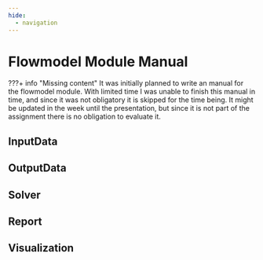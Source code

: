 ```yaml
---
hide:
  - navigation
---
```


# Flowmodel Module Manual
???+ info "Missing content"
    It was initially planned to write an manual for the flowmodel module. With limited time I was unable to finish this manual in time, and since it was not obligatory it is skipped for the time being. It might be updated in the week until the presentation, but since it is not part of the assignment there is no obligation to evaluate it.

## InputData

## OutputData

## Solver

## Report

## Visualization

